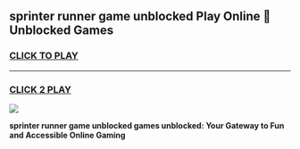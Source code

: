 
## sprinter runner game unblocked Play Online 👋 Unblocked Games
<h3>
<a href="https://premium.freeplayer.one?title=sprinter_runner_game_unblocked&ref=19F">CLICK TO PLAY</a></h3>
<hr>

<h3>
<a href="https://premium.freeplayer.one?title=sprinter_runner_game_unblocked&ref=19F">CLICK 2 PLAY</a>
  
</h3>

<a href="https://premium.freeplayer.one?title=sprinter_runner_game_unblocked&ref=19F"><img src="https://clearcache.store/games.png"></a>


**sprinter runner game unblocked games unblocked: Your Gateway to Fun and Accessible Online Gaming**
